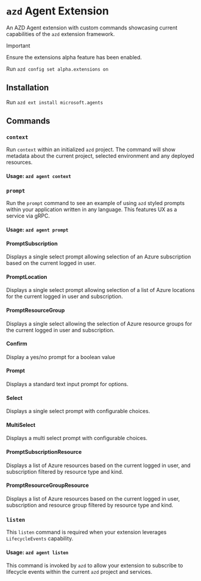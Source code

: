 # `azd` Agent Extension

An AZD Agent extension with custom commands showcasing current capabilities of the `azd` extension framework.

> [!IMPORTANT]
> Ensure the extensions alpha feature has been enabled.
>
> Run `azd config set alpha.extensions on`

## Installation

Run `azd ext install microsoft.agents`

## Commands

### `context`

Run `context` within an initialized `azd` project.
The command will show metadata about the current project, selected environment and any deployed resources.

#### Usage: `azd agent context`

### `prompt`

Run the `prompt` command to see an example of using `azd` styled prompts within your application written in any language.
This features UX as a service via gRPC.

#### Usage: `azd agent prompt`

#### PromptSubscription

Displays a single select prompt allowing selection of an Azure subscription based on the current logged in user.

#### PromptLocation

Displays a single select prompt allowing selection of a list of Azure locations for the current logged in user and subscription.

#### PromptResourceGroup

Displays a single select allowing the selection of Azure resource groups for the current logged in user and subscription.

#### Confirm

Display a yes/no prompt for a boolean value

#### Prompt

Displays a standard text input prompt for options.

#### Select

Displays a single select prompt with configurable choices.

#### MultiSelect

Displays a multi select prompt with configurable choices.

#### PromptSubscriptionResource

Displays a list of Azure resources based on the current logged in user, and subscription filtered by resource type and kind.

#### PromptResourceGroupResource

Displays a list of Azure resources based on the current logged in user, subscription and resource group filtered by resource type and kind.

### `listen`

This `listen` command is required when your extension leverages `LifecycleEvents` capability.

#### Usage: `azd agent listen`

This command is invoked by `azd` to allow your extension to subscribe to lifecycle events within the current `azd` project and services.